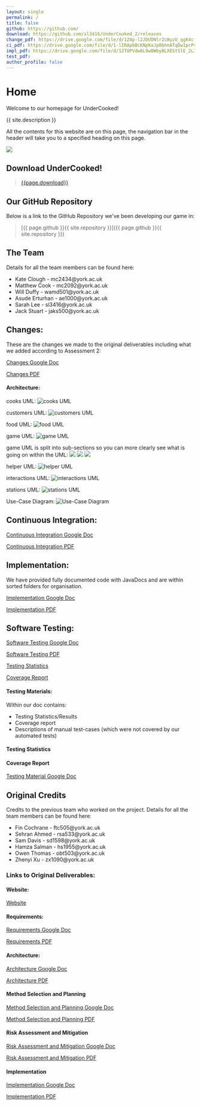 ```yaml
---
layout: single
permalink: /
title: false
github: https://github.com/
download: https://github.com/sl3416/UnderCooked_2/releases
change_pdf: https://drive.google.com/file/d/1Z4p-l2JDUONlrZcWyzU_qgK4cfJfVWhc/view?usp=share_link
ci_pdf: https://drive.google.com/file/d/1-lIRApbBcKNpKaJp0bhnATqDw1pcPvED/view?usp=share_link
impl_pdf: https://drive.google.com/file/d/12TOPVdw6L9w0WbyBLXEStSlE_2LIDCFn/view?usp=sharing
test_pdf: 
author_profile: false
---
```

# Home
Welcome to our homepage for UnderCooked!

{{ site.description }}

All the contents for this website are on this page, the navigation bar in the header will take you to a specified heading on this page.

![](https://raw.githubusercontent.com/sl3416/UnderCooked_2/main/ENG1/SUBMITTABLES/Images/game_image.png)

## Download UnderCooked!
> [{{page.download}}]({{page.download}})

## Our GitHub Repository
Below is a link to the GitHub Repository we've been developing our game in:

> [{{ page.github }}{{ site.repository }}]({{ page.github }}{{ site.repository }})

## The Team
Details for all the team members can be found here:
<ul>
<li>Kate Clough      - mc2434@york.ac.uk</li>
<li>Matthew Cook     - mc2092@york.ac.uk</li>
<li>Will Duffy       - wamd501@york.ac.uk</li>
<li>Asude Erturhan   - ae1000@york.ac.uk</li>
<li>Sarah Lee        - sl3416@york.ac.uk</li>
<li>Jack Stuart      - jaks500@york.ac.uk</li>
</ul>

## Changes:
These are the changes we made to the original deliverables including what we added according to Assessment 2:

[Changes Google Doc](https://docs.google.com/document/d/1tb-2G8SmRJgsELj3gjigxmJpqdQ2s3wMZDtsMWteFNE/edit?usp=share_link)

[Changes PDF]({{page.change_pdf}})

#### Architecture:
cooks UML:
![cooks UML](https://raw.githubusercontent.com/sl3416/UnderCooked_2/main/ENG1/SUBMITTABLES/Architecture/Updated/cooks_UML.png)

customers UML:
![customers UML](https://raw.githubusercontent.com/sl3416/UnderCooked_2/main/ENG1/SUBMITTABLES/Architecture/Updated/customers_UML.png)

food UML:
![food UML](https://raw.githubusercontent.com/sl3416/UnderCooked_2/main/ENG1/SUBMITTABLES/Architecture/Updated/food_UML.png)

game UML:
![game UML](https://raw.githubusercontent.com/sl3416/UnderCooked_2/main/ENG1/SUBMITTABLES/Architecture/Updated/game_UML.png)

game UML is split into sub-sections so you can more clearly see what is going on within the UML:
![](https://raw.githubusercontent.com/sl3416/UnderCooked_2/main/ENG1/SUBMITTABLES/Architecture/Updated/game_UML1.png)
![](https://raw.githubusercontent.com/sl3416/UnderCooked_2/main/ENG1/SUBMITTABLES/Architecture/Updated/game_UML2.png)
![](https://raw.githubusercontent.com/sl3416/UnderCooked_2/main/ENG1/SUBMITTABLES/Architecture/Updated/game_UML3.png)

helper UML:
![helper UML](https://raw.githubusercontent.com/sl3416/UnderCooked_2/main/ENG1/SUBMITTABLES/Architecture/Updated/helper_UML.png)

interactions UML:
![interactions UML](https://raw.githubusercontent.com/sl3416/UnderCooked_2/main/ENG1/SUBMITTABLES/Architecture/Updated/interactions_UML.png)

stations UML:
![stations UML](https://raw.githubusercontent.com/sl3416/UnderCooked_2/main/ENG1/SUBMITTABLES/Architecture/Updated/stations_UML.png)

Use-Case Diagram:
![Use-Case Diagram](https://raw.githubusercontent.com/sl3416/UnderCooked_2/main/ENG1/SUBMITTABLES/Architecture/Updated/Use_Case_Diagram.png)

## Continuous Integration:
[Continuous Integration Google Doc](https://docs.google.com/document/d/1Q-1xYHXcE-K5PJ2D9rR_aNjQ5A-96T8IimDriMcvh2o/edit?usp=share_link)

[Continuous Integration PDF]({{ci_pdf}})

## Implementation:
We have provided fully documented code with JavaDocs and are within sorted folders for organisation.

[Implementation Google Doc](https://docs.google.com/document/d/1jrVzdXLCUq6QwhpbevFBfKr8NP9THZcmsCrOpPQelYI/edit?usp=share_link)

[Implementation PDF]({{page.impl_pdf}})

## Software Testing:
[Software Testing Google Doc](https://docs.google.com/document/d/1Kf8yILYmphwpJCcRPEVtu4urq7ENJq62d8E_3HKMHUc/edit?usp=share_link)

[Software Testing PDF]({{page.test_pdf}})

[Testing Statistics](../assets/tests.html)

[Coverage Report](../coverage.html)

#### Testing Materials:
Within our doc contains: 
- Testing Statistics/Results
- Coverage report
- Descriptions of manual test-cases (which were not covered by our automated tests)

#### Testing Statistics
#### Coverage Report

[Testing Material Google Doc](https://docs.google.com/document/d/1PI8E7NDeGtfS-tfhrb08WDrqjxRgIdzCgk7qK6iGe9o/edit?usp=sharing)

## Original Credits
Credits to the previous team who worked on the project. Details for all the team members can be found here:
<ul>
<li>Fin Cochrane   - ftc505@york.ac.uk</li>
<li>Sehran Ahmed   - rsa533@york.ac.uk</li>
<li>Sam Davis      - sd1598@york.ac.uk</li>
<li>Hamza Salman   - hs1955@york.ac.uk</li>
<li>Owen Thomas    - obt503@york.ac.uk</li>
<li>Zhenyi Xu      - zx1090@york.ac.uk</li>
</ul>

### Links to Original Deliverables:
#### Website:
[Website](https://undercooked-team.github.io/UnderCooked/)

#### Requirements:
[Requirements Google Doc](https://docs.google.com/document/d/17tcN_Xeo0Gzz8ficlVVp_1x0h8Q2EDLzrCXvKtgHNlw/edit?usp=share_link)

[Requirements PDF]({{page.req_pdf}})

#### Architecture:
[Architecture Google Doc](https://docs.google.com/document/d/11IZyqiyvOG_iuKlP9LPBgSTnA8E4lxPNE8mAL1pA26s/edit?usp=sharing)

[Architecture PDF]({{page.arch_pdf}})

#### Method Selection and Planning
[Method Selection and Planning Google Doc](https://docs.google.com/document/d/1KpzhVRxdkBJPyYyQxW3aTuWMCYpDrK8jtEIiyoh-2Rw/edit?usp=share_link)

[Method Selection and Planning PDF]({{page.plan_pdf}})

#### Risk Assessment and Mitigation
[Risk Assessment and Mitigation Google Doc](https://docs.google.com/document/d/1-oQ4ajU6W9XvK9kMU9fiHc9EGryhhc9Awz3sKuWzotQ/edit?usp=share_link)

[Risk Assessment and Mitigation PDF]({{page.risk_pdf}})

#### Implementation
[Implementation Google Doc](https://docs.google.com/document/d/1rC9LAZ9OATbIcQgagMG_clQ7LpItRECm9ADfuPLFHQc/edit?usp=share_link)

[Implementation PDF]({{page.impl_pdf}})